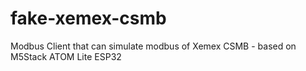 # fake-xemex-csmb
Modbus Client that can simulate modbus of Xemex CSMB - based on M5Stack ATOM Lite ESP32
